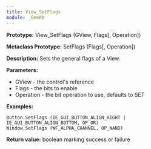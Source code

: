 ```yaml
---
title: View_SetFlags
module: _GemRB
---
```


**Prototype:** View_SetFlags (GView, Flags[, Operation])

**Metaclass Prototype:** SetFlags (Flags[, Operation])

**Description:** Sets the general flags of a View.

**Parameters:**
  * GView - the control's reference
  * Flags - the bits to enable
  * Operation - the bit operation to use, defaults to SET

**Examples:**

    Button.SetFlags (IE_GUI_BUTTON_ALIGN_RIGHT | IE_GUI_BUTTON_ALIGN_BOTTOM, OP_OR)
    Window.SetFlags (WF_ALPHA_CHANNEL, OP_NAND)

**Return value:** boolean marking success or failure
